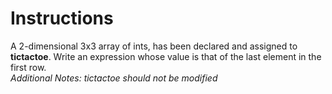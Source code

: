 # Instructions

A 2-dimensional 3x3 array of ints, has been declared and assigned to **tictactoe**. Write an expression whose value is that of the last element in the first row.  
*Additional Notes: tictactoe should not be modified*
